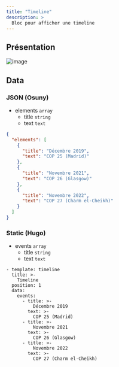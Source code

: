 ```yaml
---
title: "Timeline"
description: >
  Bloc pour afficher une timeline
---
```


## Présentation

![image](https://user-images.githubusercontent.com/7761386/171764607-94ed6bb6-8ff8-4a91-8bd7-3aa1c4577853.jpg)


## Data

### JSON (Osuny)

* elements ```array```
  * title ```string```
  * text ```text```

```json
{
  "elements": [
    {
      "title": "Décembre 2019",
      "text": "COP 25 (Madrid)"
    },
    {
      "title": "Novembre 2021",
      "text": "COP 26 (Glasgow)"
    },
    {
      "title": "Novembre 2022",
      "text": "COP 27 (Charm el-Cheikh)"
    }
  ]
}
```

### Static (Hugo)

* events ```array```
  * title ```string```
  * text ```text```

```
- template: timeline
  title: >-
    Timeline
  position: 1
  data:
    events:
      - title: >-
          Décembre 2019
        text: >-
          COP 25 (Madrid)
      - title: >-
          Novembre 2021
        text: >-
          COP 26 (Glasgow)
      - title: >-
          Novembre 2022
        text: >-
          COP 27 (Charm el-Cheikh)
```
